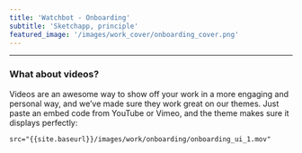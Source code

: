 ```yaml
---
title: 'Watchbot - Onboarding'
subtitle: 'Sketchapp, principle'
featured_image: '/images/work_cover/onboarding_cover.png'
---
```


---

### What about videos?

Videos are an awesome way to show off your work in a more engaging and personal way, and we’ve made sure they work great on our themes. Just paste an embed code from YouTube or Vimeo, and the theme makes sure it displays perfectly:


```html
src="{{site.baseurl}}/images/work/onboarding/onboarding_ui_1.mov"
```
